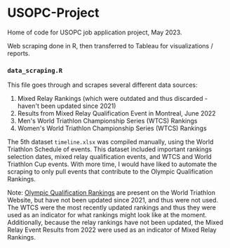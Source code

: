 # USOPC-Project

Home of code for USOPC job application project, May 2023.

Web scraping done in R, then transferred to Tableau for visualizations / reports.

### `data_scraping.R`

This file goes through and scrapes several different data sources:

1.  Mixed Relay Rankings (which were outdated and thus discarded - haven't been updated since 2021)
2.  Results from Mixed Relay Qualification Event in Montreal, June 2022
3.  Men's World Triathlon Championship Series (WTCS) Rankings
4.  Women's World Triathlon Championship Series (WTCS) Rankings

The 5th dataset `timeline.xlsx` was compiled manually, using the World Triathlon Schedule of events. This dataset included important rankings selection dates, mixed relay qualification events, and WTCS and World Triathlon Cup events. With more time, I would have liked to automate the scraping to only pull events that contribute to the Olympic Qualification Rankings.

Note: [Olympic Qualification Rankings](https://triathlon.org/rankings/olympic_qualification/male) are present on the World Triathlon Website, but have not been updated since 2021, and thus were not used. The WTCS were the most recently updated rankings and thus they were used as an indicator for what rankings might look like at the moment. Additionally, because the relay rankings have not been updated, the Mixed Relay Event Results from 2022 were used as an indicator of Mixed Relay Rankings.

